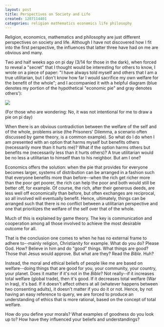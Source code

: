 ```yaml
---
layout: post
title: Perspectives on Society and Life
created: 1207114401
categories: religion mathematics economics life philosophy
---
```

Religion, economics, mathematics and philosophy are just different perspectives on society and life. Although I have not discovered how I fit into the first perspective, the influences that latter three have had on me are obvious and many.

Two and half weeks ago on pi day (3/14 for those in the dark), when forced to reveal a "secret" that I thought would be interesting for others to know, I wrote on a piece of paper: "I have always told myself and others that I am a true utilitarian, but I don't know how far I would sacrifice my own welfare for the benefit of the whole"; and I accompanied it with a helpful diagram (blue denotes my portion of the hypothetical "economic pie" and gray denotes others'):

<img src="http://dailycow.org/sites/dailycow.org/files/economicpie.png" />

(For those who are wondering: No, it was not intentional for me to draw a pie on pi day)

When there is an obvious contradiction between the welfare of the self and of the whole, problems arise (the Prisoners' Dilemma, a scenario often discussed by game theory, is a common example). So what do I do when I am presented with an option that harms myself but benefits others (necessarily more than it hurts me)? What if the option harms others but benefits me (necessarily less than it hurts others)? A true utilitarian would be no less a utilitarian to himself than to his neighbor. But am I one?

Economics offers the solution: when the pie that provides for everyone becomes larger, systems of distribution can be arranged in a fashion such that everyone benefits more than before--when the rich get richer more than the poor get poorer, the rich can help the poor and both would still be better off, for example. Of course, the rich, after their generous deeds, are less well off economically than before, but often exchanges are reciprocal, so all involved will eventually benefit. Hence, ultimately, things can be arranged such that there is no conflict between a utilitarian perspective and one that prioritizes the welfare of the self over that of the whole.

Much of this is explained by game theory. The key is communication and cooperation among all those involved to achieve the most desirable outcome for all.

That is the conclusion one comes to when he has no external frame to adhere to--mainly religion, Christianity for example. What do you do? Please God. How? Believe in him and do "good" things. What things are good? Those that Jesus would approve. But what are they? Read the <i>Bible</i>. Huh?

Instead, the moral and ethical beliefs of people like me are based on welfare--doing things that are good for you, your community, your country, your planet. Does it matter if it's not in the <i>Bible</i>? Not really--if it increases total welfare (global trade), then it's good. If it decreases total welfare (War in Iraq), it's bad. If it doesn't affect others at all (whatever happens between two consenting adults), it doesn't matter if you do it or not. Hence, by not having an easy reference to query, we are forced to produce an understanding of ethics that is more rational, based on the concept of total welfare.

How do you define your morals? What examples of goodness do you look up to? How have they influenced your beliefs and understandings?
